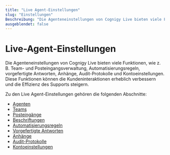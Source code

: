 ```yaml
---
title: "Live Agent-Einstellungen"
slug: "Einstellungen"
Beschreibung: "Die Agenteneinstellungen von Cognigy Live bieten viele Funktionen, wie z. B. Team- und Posteingangsverwaltung, Automatisierungsregeln, vorgefertigte Antworten, Anhänge, Audit-Protokolle und Kontoeinstellungen. "
ausgeblendet: false
---
```


# Live-Agent-Einstellungen

Die Agenteneinstellungen von Cognigy Live bieten viele Funktionen, wie z. B. Team- und Posteingangsverwaltung, Automatisierungsregeln, vorgefertigte Antworten, Anhänge, Audit-Protokolle und Kontoeinstellungen. Diese Funktionen können die Kundeninteraktionen erheblich verbessern und die Effizienz des Supports steigern.

Zu den Live Agent-Einstellungen gehören die folgenden Abschnitte:

- [Agenten](agents.md)
- [Teams](teams.md)
- [Posteingänge](inboxes.md)
- [Beschriftungen](labels.md)
- [Automatisierungsregeln](automation-rules.md)
- [Vorgefertigte Antworten](canned-responses.md)
- [Anhänge](attachments.md)
- [Audit-Protokolle](audit-logs.md)
- [Kontoeinstellungen](account-settings.md)